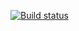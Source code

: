 [![Build status](https://ci.appveyor.com/api/projects/status/neho89l4iw7wsgxf/branch/main?svg=true)](https://ci.appveyor.com/project/Artyel71/paternstwo/branch/main)
